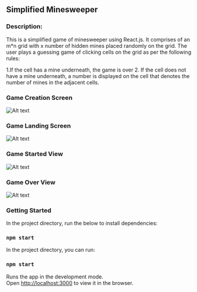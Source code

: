 ## Simplified Minesweeper

### Description:
This is a simplified game of minesweeper using React.js. 
It comprises of an m*n grid with x number of hidden mines placed randomly on the grid. 
The user plays a guessing game of clicking cells on the grid as per the following rules:     

1.If the cell has a mine underneath, the game is over 
2. If the cell does not have a mine underneath, a number is displayed on the cell that denotes the number of mines in the adjacent cells.

### Game Creation Screen

![Alt text](/public/game_creation.jpg?raw=true "Game Creation Screen")

### Game Landing Screen

![Alt text](/public/game_landing_screen.jpg?raw=true "Game Landing Screen")

### Game Started View

![Alt text](/public/game_over.jpg?raw=true "Game Started View")

### Game Over View

![Alt text](/public/game_started.jpg?raw=true "Game Over Vie")

### Getting Started

In the project directory, run the below to install dependencies:

### `npm start`

In the project directory, you can run:

### `npm start`

Runs the app in the development mode.\
Open [http://localhost:3000](http://localhost:3000) to view it in the browser.
